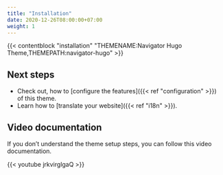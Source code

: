```yaml
---
title: "Installation"
date: 2020-12-26T08:00:00+07:00
weight: 1
---
```


{{< contentblock "installation" "THEMENAME:Navigator Hugo Theme,THEMEPATH:navigator-hugo" >}}

## Next steps

- Check out, how to [configure the features]({{< ref "configuration" >}}) of this theme.
- Learn how to [translate your website]({{< ref "i18n" >}}).

## Video documentation

If you don’t understand the theme setup steps, you can follow this video documentation.

{{< youtube jrkvirglgaQ >}}
